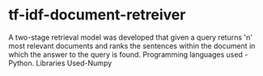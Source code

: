 # tf-idf-document-retreiver
A two-stage retrieval model was developed that given a query returns 'n' most relevant documents and ranks the
sentences within the document in which the answer to the query is found.
Programming languages used - Python.
Libraries Used-Numpy
